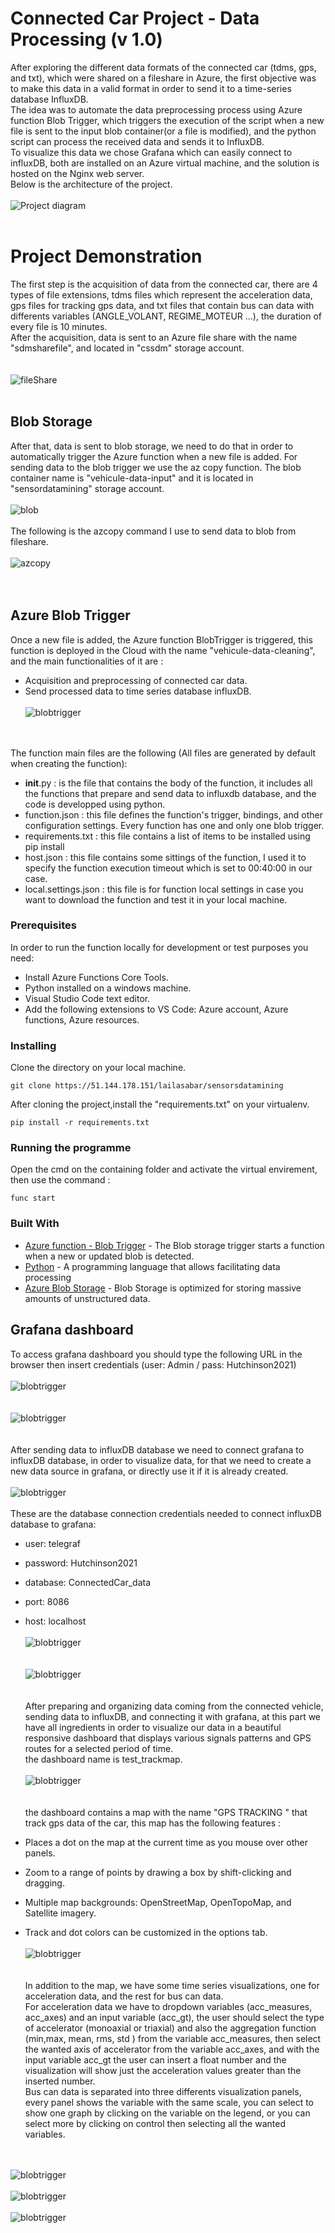 # Connected Car Project - Data Processing (v 1.0)
After exploring the different data formats of the connected car (tdms, gps, and txt), which were shared on a fileshare in Azure, the first objective was to make this data in a valid format in order to send it to a time-series database InfluxDB.  
The idea was to automate the data preprocessing process using Azure function Blob Trigger, which triggers the execution of the script when a new file is sent to the input blob container(or a file is modified), and the python script can process the received data and sends it to InfluxDB.  
To visualize this data we chose Grafana which can easily connect to influxDB, both are installed on an Azure virtual machine, and the solution is hosted on the Nginx web server.   
Below is the architecture of the project.
<br/><br/>
![Project diagram](https://sensordatamining.blob.core.windows.net/vehicule-data-output-2/Shema2.PNG "Project diagram")
<br/><br/>
# Project Demonstration
 
The first step is the acquisition of data from the connected car, there are 4 types of file extensions, tdms files which represent the acceleration data, gps files for tracking gps data, and txt files that contain bus can data with differents variables (ANGLE_VOLANT, REGIME_MOTEUR ...), the duration of every file is 10 minutes.    
After the acquisition, data is sent to an Azure file share with the name "sdmsharefile", and located in "cssdm" storage account.  
   <br/><br/> 
 ![fileShare](https://sensordatamining.blob.core.windows.net/vehicule-data-output-2/Capture17.PNG
 "fileShare")
 <br/><br/>
 ## Blob Storage
 
After that, data is sent to blob storage, we need to do that in order to automatically trigger the Azure function when a new file is added. For sending data to the blob trigger we use the az copy function. The blob container name is "vehicule-data-input" and it is located in "sensordatamining" storage account.
  <br/><br/> 
  ![blob](https://sensordatamining.blob.core.windows.net/vehicule-data-output-2/Capture14.PNG
 "blob") 
 <br/><br/>
 The following is the azcopy command I use to send data to blob from fileshare.
 <br/><br/> 
  ![azcopy](https://sensordatamining.blob.core.windows.net/vehicule-data-output-2/Capture16.PNG
 "azcopy")  
 <br/><br/>
 ## Azure Blob Trigger
Once a new file is added, the Azure function BlobTrigger is triggered, this function is deployed in the Cloud with the name "vehicule-data-cleaning", and the main functionalities of it are :
* Acquisition and preprocessing of connected car data.
* Send processed data to time series database influxDB.
  <br/><br/> 
  ![blobtrigger](https://sensordatamining.blob.core.windows.net/vehicule-data-output-2/Capturere13.PNG
 "blobtrigger")  
    <br/><br/>


The function main files are the following (All files are generated by default when creating the function):
* __init__.py : is the file that contains the body of the function, it includes all the functions that prepare and send data to influxdb database, and the code is developped using python.
* function.json : this file defines the function's trigger, bindings, and other configuration settings. Every function has one and only one blob trigger.
* requirements.txt : this file contains a list of items to be installed using pip install
* host.json : this file contains some sittings of the function, I used it to specify the function execution timeout which is set to 00:40:00 in our case.
* local.settings.json : this file is for function local settings in case you want to download the function and test it in your local machine.


### Prerequisites
In order to run the function locally for development or test purposes you need:

* Install Azure Functions Core Tools.
* Python installed on a windows machine.
* Visual Studio Code text editor.
* Add the following extensions to VS Code: Azure account, Azure functions, Azure resources.  


### Installing

Clone the directory on your local machine.
```
git clone https://51.144.178.151/lailasabar/sensorsdatamining
 ```
After cloning the project,install the "requirements.txt" on your virtualenv.

```
pip install -r requirements.txt
```

### Running the programme
Open the cmd on the containing folder and activate the virtual envirement, then use the command :
```
func start
```
### Built With

* [Azure function - Blob Trigger](https://docs.microsoft.com/fr-fr/azure/azure-functions/functions-bindings-storage-blob-trigger?tabs=csharp) - The Blob storage trigger starts a function when a new or updated blob is detected. 
* [Python](https://www.python.org/) - A programming language that allows facilitating data processing
* [Azure Blob Storage](https://azure.microsoft.com/fr-fr/services/storage/blobs/) -  Blob Storage is optimized for storing massive amounts of unstructured data.

## Grafana dashboard
To access grafana dashboard you should type the following URL in the browser then insert credentials (user: Admin / pass: Hutchinson2021)
  <br/><br/> 
  ![blobtrigger](https://sensordatamining.blob.core.windows.net/vehicule-data-output-2/Capture9.PNG
 "blobtrigger")  
    <br/><br/>
  ![blobtrigger](https://sensordatamining.blob.core.windows.net/vehicule-data-output-2/Capture10.PNG
 "blobtrigger")  
    <br/><br/>
After sending data to influxDB database we need to connect grafana to  influxDB database, in order to visualize data, for that we need to create a new data source in grafana, or directly use it if it is already created.
<br/><br/> 
  ![blobtrigger](https://sensordatamining.blob.core.windows.net/vehicule-data-output-2/Capture4.PNG
 "blobtrigger")
  <br/><br/> 
These are the database connection credentials needed to connect influxDB database to grafana:
* user: telegraf
* password: Hutchinson2021
* database: ConnectedCar_data 
* port: 8086
* host: localhost
  <br/><br/> 
  ![blobtrigger](https://sensordatamining.blob.core.windows.net/vehicule-data-output-2/capture6.PNG
 "blobtrigger")  
    <br/><br/>
  ![blobtrigger](https://sensordatamining.blob.core.windows.net/vehicule-data-output-2/Capture7.PNG
 "blobtrigger")  
    <br/><br/>
After preparing and organizing data coming from the connected vehicle,  sending data to influxDB, and connecting it with grafana, at this part we have all ingredients in order to visualize our data in a beautiful responsive dashboard that displays various signals patterns and GPS routes for a selected period of time.    
the dashboard name is test_trackmap.
<br/><br/>
  ![blobtrigger](https://sensordatamining.blob.core.windows.net/vehicule-data-output-2/Capture1.PNG
 "blobtrigger")  
    <br/><br/>
the dashboard contains a map with the name "GPS TRACKING " that track gps data of the car, this map has the following features :

* Places a dot on the map at the current time as you mouse over other panels.
* Zoom to a range of points by drawing a box by shift-clicking and dragging.
* Multiple map backgrounds: OpenStreetMap, OpenTopoMap, and Satellite imagery.
* Track and dot colors can be customized in the options tab.
<br/><br/>
  ![blobtrigger](https://sensordatamining.blob.core.windows.net/vehicule-data-output-2/Capture2.PNG
 "blobtrigger")  
    <br/><br/>
In addition to the map, we have some time series visualizations, one for acceleration data, and the rest for bus can data.  
For acceleration data we have to dropdown variables (acc_measures, acc_axes) and an input variable (acc_gt), the user should select the type of accelerator (monoaxial or triaxial) and also the aggregation function (min,max, mean, rms, std ) from the variable acc_measures, then select the wanted axis of accelerator from the variable acc_axes, and with the input variable acc_gt the user can insert a float number and the visualization will show just the acceleration values greater than the inserted number.  
Bus can data is separated into three differents visualization panels, every panel shows the variable with the same scale, you can select to show one graph by clicking on the variable on the legend, or you can select more by clicking on control then selecting all the wanted variables.

<br/><br/>
  ![blobtrigger](https://sensordatamining.blob.core.windows.net/vehicule-data-output-2/Capture11.PNG
 "blobtrigger") 
<br/><br/>
  ![blobtrigger](https://sensordatamining.blob.core.windows.net/vehicule-data-output-2/Capture12.PNG
 "blobtrigger")  
<br/>
  ![blobtrigger](https://sensordatamining.blob.core.windows.net/vehicule-data-output-2/Capture3.PNG
 "blobtrigger")  
    <br/><br/>
